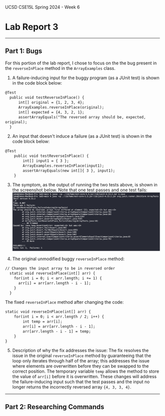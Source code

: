 UCSD CSE15L Spring 2024 - Week 6
# Lab Report 3
---
## Part 1: Bugs

For this portion of the lab report, I chose to focus on the the bug present in the `reverseInPlace` method in the `ArrayExamples` class.

1. A failure-inducing input for the buggy program (as a JUnit test) is shown in the code block below:
```
@Test
  public void testReverseInPlace() {
      int[] original = {1, 2, 3, 4};
      ArrayExamples.reverseInPlace(original);
      int[] expected = {4, 3, 2, 1};  
      assertArrayEquals("The reversed array should be, expected, original);
  }
```

2. An input that doesn't induce a failure (as a JUnit test) is shown in the code block below:
```
@Test
    public void testReverseInPlace() {
    	int[] input1 = { 3 };
    	ArrayExamples.reverseInPlace(input1);
    	assertArrayEquals(new int[]{ 3 }, input1);
    }
```

3. The symptom, as the output of running the two tests above, is shown in the screenshot below. Note that one test passes and one test fails:
![Image](LabReport3Screenshot1.png)

4. The original unmodified buggy `reverseInPlace` method:
```
// Changes the input array to be in reversed order
  static void reverseInPlace(int[] arr) {
    for(int i = 0; i < arr.length; i += 1) {
      arr[i] = arr[arr.length - i - 1];
    }
  }
```
The fixed `reverseInPlace` method after changing the code:
```
static void reverseInPlace(int[] arr) {
    for(int i = 0; i < arr.length / 2; i++) {
        int temp = arr[i];
        arr[i] = arr[arr.length - i - 1];
        arr[arr.length - i - 1] = temp;
    }
}
```
5. Description of why the fix addresses the issue:
The fix resolves the issue in the original `reverseInPlace` method by guaranteeing that the loop only iterates through half of the array; this addresses the issue where elements are overwritten before they can be swapped to the correct position. The temporary variable `temp` allows the method to store the value of `arr[i]` before it is overwritten. These changes will address the failure-inducing input such that the test passes and the input no longer returns the incorrectly reversed array `{4, 3, 3, 4}`.

---
## Part 2: Researching Commands


